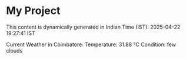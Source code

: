 # My Project

This content is dynamically generated in Indian Time (IST): 2025-04-22 19:27:41 IST


Current Weather in Coimbatore:
Temperature: 31.88 °C
Condition: few clouds

